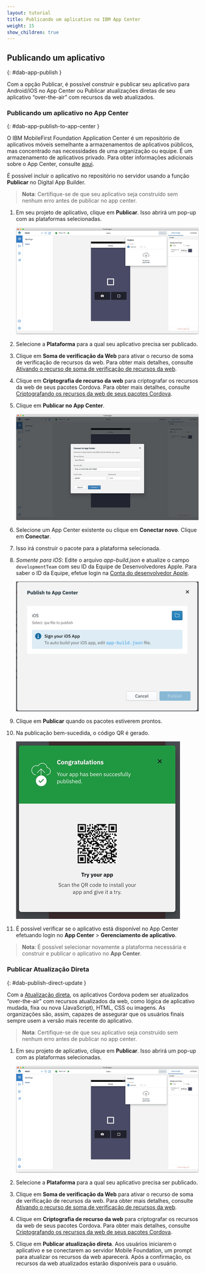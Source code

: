 ```yaml
---
layout: tutorial
title: Publicando um aplicativo no IBM App Center
weight: 15
show_children: true
---
```

<!-- NLS_CHARSET=UTF-8 -->

## Publicando um aplicativo
{: #dab-app-publish }

Com a opção Publicar, é possível construir e publicar seu aplicativo para Android/iOS no App Center ou Publicar atualizações diretas de seu aplicativo “over-the-air” com recursos da web atualizados.

### Publicando um aplicativo no App Center
{: #dab-app-publish-to-app-center }

O IBM MobileFirst Foundation Application Center é um repositório de aplicativos móveis semelhante a armazenamentos de aplicativos públicos, mas concentrado nas necessidades de uma organização ou equipe. É um armazenamento de aplicativos privado. Para obter informações adicionais sobre o App Center, consulte [aqui](http://mobilefirstplatform.ibmcloud.com/tutorials/en/foundation/8.0/appcenter/app-center-tutorial/).

É possível incluir o aplicativo no repositório no servidor usando a função **Publicar** no Digital App Builder.

>**Nota**: Certifique-se de que seu aplicativo seja construído sem nenhum erro antes de publicar no app center.

1. Em seu projeto de aplicativo, clique em **Publicar**. Isso abrirá um pop-up com as plataformas selecionadas.

    ![Publicar](dab-publish.png)

2. Selecione a **Plataforma** para a qual seu aplicativo precisa ser publicado.

3. Clique em **Soma de verificação da Web** para ativar o recurso de soma de verificação de recursos da web. Para obter mais detalhes, consulte [Ativando o recurso de soma de verificação de recursos da web](https://mobilefirstplatform.ibmcloud.com/tutorials/en/foundation/8.0/application-development/cordova-apps/securing-apps/#enabling-the-web-resources-checksum-feature).

4. Clique em **Criptografia de recurso da web** para criptografar os recursos da web de seus pacotes Cordova. Para obter mais detalhes, consulte [Criptografando os recursos da web de seus pacotes Cordova](https://mobilefirstplatform.ibmcloud.com/tutorials/en/foundation/8.0/application-development/cordova-apps/securing-apps/#encrypting-the-web-resources-of-your-cordova-packages).

2. Clique em **Publicar no App Center**.

    ![Publicar no App Center](dab-publish-app-center.png)

3. Selecione um App Center existente ou clique em **Conectar novo**. Clique em **Conectar**.
4. Isso irá construir o pacote para a plataforma selecionada.
5. *Somente para iOS*: Edite o arquivo *app-build.json* e atualize o campo `developmentTeam` com seu ID da Equipe de Desenvolvedores Apple. Para saber o ID da Equipe, efetue login na [Conta do desenvolvedor Apple](https://developer.apple.com/account/#/membership). 

    ![Publicar iOS](dab-publish-ios.png)

6. Clique em **Publicar** quando os pacotes estiverem prontos.
7. Na publicação bem-sucedida, o código QR é gerado.

    ![Publicar no código QR do App Center](dab-publish-code-scan.png)

8. É possível verificar se o aplicativo está disponível no App Center efetuando login no **App Center** > **Gerenciamento de aplicativo**.

>**Nota**: É possível selecionar novamente a plataforma necessária e construir e publicar o aplicativo no **App Center**.

### Publicar Atualização Direta
{: #dab-publish-direct-update }

Com a [Atualização direta](https://mobilefirstplatform.ibmcloud.com/tutorials/en/foundation/8.0/application-development/direct-update/), os aplicativos Cordova podem ser atualizados “over-the-air” com recursos atualizados da web, como lógica de aplicativo mudada, fixa ou nova (JavaScript), HTML, CSS ou imagens. As organizações são, assim, capazes de assegurar que os usuários finais sempre usem a versão mais recente do aplicativo.

>**Nota**: Certifique-se de que seu aplicativo seja construído sem nenhum erro antes de publicar no app center.

1. Em seu projeto de aplicativo, clique em **Publicar**. Isso abrirá um pop-up com as plataformas selecionadas.

    ![Publicar](dab-publish.png)

2. Selecione a **Plataforma** para a qual seu aplicativo precisa ser publicado.

3. Clique em **Soma de verificação da Web** para ativar o recurso de soma de verificação de recursos da web. Para obter mais detalhes, consulte [Ativando o recurso de soma de verificação de recursos da web](https://mobilefirstplatform.ibmcloud.com/tutorials/en/foundation/8.0/application-development/cordova-apps/securing-apps/#enabling-the-web-resources-checksum-feature).

4. Clique em **Criptografia de recurso da web** para criptografar os recursos da web de seus pacotes Cordova. Para obter mais detalhes, consulte [Criptografando os recursos da web de seus pacotes Cordova](https://mobilefirstplatform.ibmcloud.com/tutorials/en/foundation/8.0/application-development/cordova-apps/securing-apps/#encrypting-the-web-resources-of-your-cordova-packages).
5. Clique em **Publicar atualização direta**. Aos usuários iniciarem o aplicativo e se conectarem ao servidor Mobile Foundation, um prompt para atualizar os recursos da web aparecerá. Após a confirmação, os recursos da web atualizados estarão disponíveis para o usuário.

